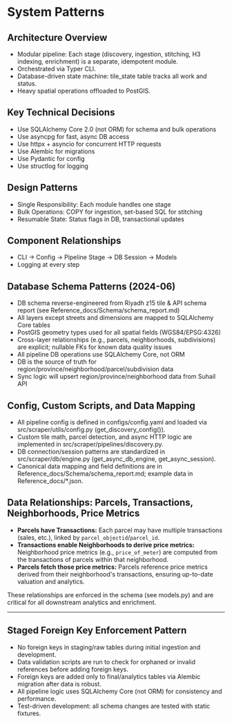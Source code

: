 # System Patterns

## Architecture Overview
- Modular pipeline: Each stage (discovery, ingestion, stitching, H3 indexing, enrichment) is a separate, idempotent module.
- Orchestrated via Typer CLI.
- Database-driven state machine: tile_state table tracks all work and status.
- Heavy spatial operations offloaded to PostGIS.

## Key Technical Decisions
- Use SQLAlchemy Core 2.0 (not ORM) for schema and bulk operations
- Use asyncpg for fast, async DB access
- Use httpx + asyncio for concurrent HTTP requests
- Use Alembic for migrations
- Use Pydantic for config
- Use structlog for logging

## Design Patterns
- Single Responsibility: Each module handles one stage
- Bulk Operations: COPY for ingestion, set-based SQL for stitching
- Resumable State: Status flags in DB, transactional updates

## Component Relationships
- CLI → Config → Pipeline Stage → DB Session → Models
- Logging at every step 

## Database Schema Patterns (2024-06)
- DB schema reverse-engineered from Riyadh z15 tile & API schema report (see Reference_docs/Schema/schema_report.md)
- All layers except streets and dimensions are mapped to SQLAlchemy Core tables
- PostGIS geometry types used for all spatial fields (WGS84/EPSG:4326)
- Cross-layer relationships (e.g., parcels, neighborhoods, subdivisions) are explicit; nullable FKs for known data quality issues
- All pipeline DB operations use SQLAlchemy Core, not ORM
- DB is the source of truth for region/province/neighborhood/parcel/subdivision data
- Sync logic will upsert region/province/neighborhood data from Suhail API 

## Config, Custom Scripts, and Data Mapping
- All pipeline config is defined in configs/config.yaml and loaded via src/scraper/utils/config.py (get_discovery_config()).
- Custom tile math, parcel detection, and async HTTP logic are implemented in src/scraper/pipelines/discovery.py.
- DB connection/session patterns are standardized in src/scraper/db/engine.py (get_async_db_engine, get_async_session).
- Canonical data mapping and field definitions are in Reference_docs/Schema/schema_report.md; example data in Reference_docs/*.json. 

## Data Relationships: Parcels, Transactions, Neighborhoods, Price Metrics

- **Parcels have Transactions:** Each parcel may have multiple transactions (sales, etc.), linked by `parcel_objectid`/`parcel_id`.
- **Transactions enable Neighborhoods to derive price metrics:** Neighborhood price metrics (e.g., `price_of_meter`) are computed from the transactions of parcels within that neighborhood.
- **Parcels fetch those price metrics:** Parcels reference price metrics derived from their neighborhood's transactions, ensuring up-to-date valuation and analytics.

These relationships are enforced in the schema (see models.py) and are critical for all downstream analytics and enrichment. 

---

## Staged Foreign Key Enforcement Pattern
- No foreign keys in staging/raw tables during initial ingestion and development.
- Data validation scripts are run to check for orphaned or invalid references before adding foreign keys.
- Foreign keys are added only to final/analytics tables via Alembic migration after data is robust.
- All pipeline logic uses SQLAlchemy Core (not ORM) for consistency and performance.
- Test-driven development: all schema changes are tested with static fixtures. 